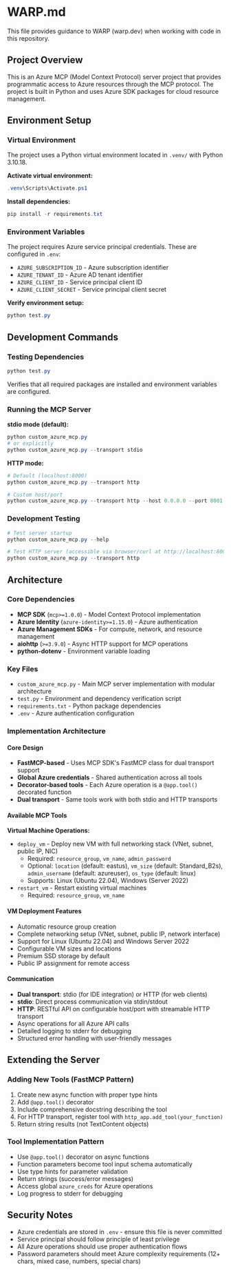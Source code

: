 # WARP.md

This file provides guidance to WARP (warp.dev) when working with code in this repository.

## Project Overview

This is an Azure MCP (Model Context Protocol) server project that provides programmatic access to Azure resources through the MCP protocol. The project is built in Python and uses Azure SDK packages for cloud resource management.

## Environment Setup

### Virtual Environment
The project uses a Python virtual environment located in `.venv/` with Python 3.10.18.

**Activate virtual environment:**
```powershell
.venv\Scripts\Activate.ps1
```

**Install dependencies:**
```powershell
pip install -r requirements.txt
```

### Environment Variables
The project requires Azure service principal credentials. These are configured in `.env`:
- `AZURE_SUBSCRIPTION_ID` - Azure subscription identifier
- `AZURE_TENANT_ID` - Azure AD tenant identifier  
- `AZURE_CLIENT_ID` - Service principal client ID
- `AZURE_CLIENT_SECRET` - Service principal client secret

**Verify environment setup:**
```powershell
python test.py
```

## Development Commands

### Testing Dependencies
```powershell
python test.py
```
Verifies that all required packages are installed and environment variables are configured.

### Running the MCP Server

**stdio mode (default):**
```powershell
python custom_azure_mcp.py
# or explicitly
python custom_azure_mcp.py --transport stdio
```

**HTTP mode:**
```powershell
# Default (localhost:8000)
python custom_azure_mcp.py --transport http

# Custom host/port
python custom_azure_mcp.py --transport http --host 0.0.0.0 --port 8001
```

### Development Testing
```powershell
# Test server startup
python custom_azure_mcp.py --help

# Test HTTP server (accessible via browser/curl at http://localhost:8000)
python custom_azure_mcp.py --transport http
```

## Architecture

### Core Dependencies
- **MCP SDK** (`mcp>=1.0.0`) - Model Context Protocol implementation
- **Azure Identity** (`azure-identity>=1.15.0`) - Azure authentication
- **Azure Management SDKs** - For compute, network, and resource management
- **aiohttp** (`>=3.9.0`) - Async HTTP support for MCP operations
- **python-dotenv** - Environment variable loading

### Key Files
- `custom_azure_mcp.py` - Main MCP server implementation with modular architecture
- `test.py` - Environment and dependency verification script
- `requirements.txt` - Python package dependencies
- `.env` - Azure authentication configuration

### Implementation Architecture

#### Core Design
- **FastMCP-based** - Uses MCP SDK's FastMCP class for dual transport support
- **Global Azure credentials** - Shared authentication across all tools
- **Decorator-based tools** - Each Azure operation is a `@app.tool()` decorated function
- **Dual transport** - Same tools work with both stdio and HTTP transports

#### Available MCP Tools

**Virtual Machine Operations:**
- `deploy_vm` - Deploy new VM with full networking stack (VNet, subnet, public IP, NIC)
  - Required: `resource_group`, `vm_name`, `admin_password`
  - Optional: `location` (default: eastus), `vm_size` (default: Standard_B2s), `admin_username` (default: azureuser), `os_type` (default: linux)
  - Supports: Linux (Ubuntu 22.04), Windows (Server 2022)
- `restart_vm` - Restart existing virtual machines
  - Required: `resource_group`, `vm_name`

#### VM Deployment Features
- Automatic resource group creation
- Complete networking setup (VNet, subnet, public IP, network interface)
- Support for Linux (Ubuntu 22.04) and Windows Server 2022
- Configurable VM sizes and locations
- Premium SSD storage by default
- Public IP assignment for remote access

#### Communication
- **Dual transport**: stdio (for IDE integration) or HTTP (for web clients)
- **stdio**: Direct process communication via stdin/stdout
- **HTTP**: RESTful API on configurable host/port with streamable HTTP transport
- Async operations for all Azure API calls
- Detailed logging to stderr for debugging
- Structured error handling with user-friendly messages

## Extending the Server

### Adding New Tools (FastMCP Pattern)
1. Create new async function with proper type hints
2. Add `@app.tool()` decorator
3. Include comprehensive docstring describing the tool
4. For HTTP transport, register tool with `http_app.add_tool(your_function)`
5. Return string results (not TextContent objects)

### Tool Implementation Pattern
- Use `@app.tool()` decorator on async functions
- Function parameters become tool input schema automatically
- Use type hints for parameter validation
- Return strings (success/error messages)
- Access global `azure_creds` for Azure operations
- Log progress to stderr for debugging

## Security Notes
- Azure credentials are stored in `.env` - ensure this file is never committed
- Service principal should follow principle of least privilege
- All Azure operations should use proper authentication flows
- Password parameters should meet Azure complexity requirements (12+ chars, mixed case, numbers, special chars)
